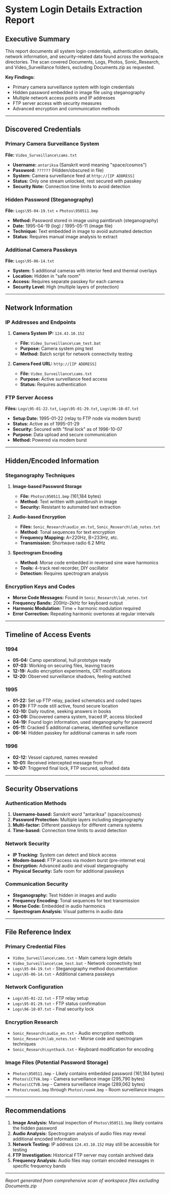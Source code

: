 # System Login Details Extraction Report

## Executive Summary

This report documents all system login credentials, authentication details, network information, and security-related data found across the workspace directories. The scan covered Documents, Logs, Photos, Sonic_Research, and Video_Surveillance folders, excluding Documents.zip as requested.

**Key Findings:**
- Primary camera surveillance system with login credentials
- Hidden password embedded in image file using steganography
- Multiple network access points and IP addresses
- FTP server access with security measures
- Advanced encryption and communication methods

---

## Discovered Credentials

### Primary Camera Surveillance System
**File:** `Video_Surveillance\cams.txt`
- **Username:** `antariksa` (Sanskrit word meaning "space/cosmos")
- **Password:** `??????` (Hidden/obscured in file)
- **System:** Camera surveillance feed at `http://[IP ADDRESS]`
- **Status:** Only one stream unlocked, rest secured with passkey
- **Security Note:** Connection time limits to avoid detection

### Hidden Password (Steganography)
**File:** `Logs\95-04-19.txt` + `Photos\950511.bmp`
- **Method:** Password stored in image using paintbrush (steganography)
- **Date:** 1995-04-19 (log) / 1995-05-11 (image file)
- **Technique:** Text embedded in image to avoid automated detection
- **Status:** Requires manual image analysis to extract

### Additional Camera Passkeys
**File:** `Logs\95-06-14.txt`
- **System:** 5 additional cameras with interior feed and thermal overlays
- **Location:** Hidden in "safe room"
- **Access:** Requires separate passkey for each camera
- **Security Level:** High (multiple layers of protection)

---

## Network Information

### IP Addresses and Endpoints
1. **Camera System IP:** `124.43.10.152`
   - **File:** `Video_Surveillance\cam_test.bat`
   - **Purpose:** Camera system ping test
   - **Method:** Batch script for network connectivity testing

2. **Camera Feed URL:** `http://[IP ADDRESS]`
   - **File:** `Video_Surveillance\cams.txt`
   - **Purpose:** Active surveillance feed access
   - **Status:** Requires authentication

### FTP Server Access
**Files:** `Logs\95-01-22.txt`, `Logs\95-01-29.txt`, `Logs\96-10-07.txt`
- **Setup Date:** 1995-01-22 (relay to FTP node via modem burst)
- **Status:** Active as of 1995-01-29
- **Security:** Secured with "final lock" as of 1996-10-07
- **Purpose:** Data upload and secure communication
- **Method:** Powered via modem burst

---

## Hidden/Encoded Information

### Steganography Techniques
1. **Image-based Password Storage**
   - **File:** `Photos\950511.bmp` (161,184 bytes)
   - **Method:** Text written with paintbrush in image
   - **Security:** Resistant to automated text extraction

2. **Audio-based Encryption**
   - **Files:** `Sonic_Research\audio_en.txt`, `Sonic_Research\lab_notes.txt`
   - **Method:** Tonal sequences for text encryption
   - **Frequency Mapping:** A=220Hz, B=233Hz, etc.
   - **Transmission:** Shortwave radio 6.2 MHz

3. **Spectrogram Encoding**
   - **Method:** Morse code embedded in reversed sine wave harmonics
   - **Tools:** 4-track reel recorder, DIY oscillator
   - **Detection:** Requires spectrogram analysis

### Encryption Keys and Codes
- **Morse Code Messages:** Found in `Sonic_Research\lab_notes.txt`
- **Frequency Bands:** 200Hz–2kHz for keyboard output
- **Harmonic Modulation:** Time + harmonic modulation required
- **Error Correction:** Repeating harmonic overtones at regular intervals

---

## Timeline of Access Events

### 1994
- **05-04:** Camp operational, hull prototype ready
- **07-03:** Working on securing files, leaving traces
- **12-19:** Audio encryption experiments, CRT modifications
- **12-20:** Observed surveillance shadows, feeling watched

### 1995
- **01-22:** Set up FTP relay, packed schematics and coded tapes
- **01-29:** FTP node still active, found secure location
- **02-10:** Daily routine, seeking answers in books
- **03-09:** Discovered camera system, traced IP, access blocked
- **04-19:** Found login information, used steganography for password
- **05-11:** Cracked 5 additional cameras, identified surveillance
- **06-14:** Hidden passkey for additional cameras in safe room

### 1996
- **02-12:** Vessel captured, names revealed
- **10-01:** Received intercepted message from Prof.
- **10-07:** Triggered final lock, FTP secured, uploaded data

---

## Security Observations

### Authentication Methods
1. **Username-based:** Sanskrit word "antariksa" (space/cosmos)
2. **Password Protection:** Multiple layers including steganography
3. **Multi-factor:** Different passkeys for different camera systems
4. **Time-based:** Connection time limits to avoid detection

### Network Security
- **IP Tracking:** System can detect and block access
- **Modem-based:** FTP access via modem burst (pre-internet era)
- **Encryption:** Advanced audio and visual steganography
- **Physical Security:** Safe room for additional passkeys

### Communication Security
- **Steganography:** Text hidden in images and audio
- **Frequency Encoding:** Tonal sequences for text transmission
- **Morse Code:** Embedded in audio harmonics
- **Spectrogram Analysis:** Visual patterns in audio data

---

## File Reference Index

### Primary Credential Files
- `Video_Surveillance\cams.txt` - Main camera login details
- `Video_Surveillance\cam_test.bat` - Network connectivity test
- `Logs\95-04-19.txt` - Steganography method documentation
- `Logs\95-06-14.txt` - Additional camera passkeys

### Network Configuration
- `Logs\95-01-22.txt` - FTP relay setup
- `Logs\95-01-29.txt` - FTP status confirmation
- `Logs\96-10-07.txt` - Final security lock

### Encryption Research
- `Sonic_Research\audio_en.txt` - Audio encryption methods
- `Sonic_Research\lab_notes.txt` - Morse code and spectrogram techniques
- `Sonic_Research\synthack.txt` - Keyboard modification for encoding

### Image Files (Potential Password Storage)
- `Photos\950511.bmp` - Likely contains embedded password (161,184 bytes)
- `Photos\CCTVA.bmp` - Camera surveillance image (295,790 bytes)
- `Photos\CCTVB.bmp` - Camera surveillance image (289,062 bytes)
- `Photos\room1.bmp` through `Photos\room4.bmp` - Room surveillance images

---

## Recommendations

1. **Image Analysis:** Manual inspection of `Photos\950511.bmp` likely contains the hidden password
2. **Audio Analysis:** Spectrogram analysis of audio files may reveal additional encoded information
3. **Network Testing:** IP address `124.43.10.152` may still be accessible for testing
4. **FTP Investigation:** Historical FTP server may contain archived data
5. **Frequency Analysis:** Audio files may contain encoded messages in specific frequency bands

---

*Report generated from comprehensive scan of workspace files excluding Documents.zip*
